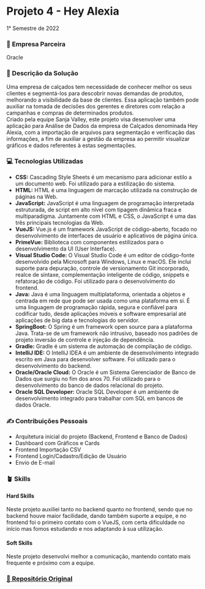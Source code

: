 # Projeto 4 - Hey Alexia
1° Semestre de 2022 <br/>

### :office: Empresa Parceira
Oracle <br/>

### :dart:	Descrição da Solução
Uma empresa de calçados tem necessidade de conhecer melhor os seus clientes e segmentá-los para descobrir novas demandas de produtos, melhorando a visibilidade da base de clientes. Essa aplicação também pode auxiliar na tomada de decisões dos gerentes e diretores com relação a campanhas e compras de determinados produtos. <br/>
Criado pela equipe Sanja Valley, este projeto visa desenvolver uma aplicação para Análise de Dados da empresa de Calçados denominada Hey Alexia, com a importação de arquivos para segmentação e verificação das informações, a fim de auxiliar a gestão da empresa ao permitir visualizar gráficos e dados referentes à estas segmentações.

### :computer:	Tecnologias Utilizadas
- **CSS:** Cascading Style Sheets é um mecanismo para adicionar estilo a um documento web. Foi utilizado para a estilização do sistema.
- **HTML:** HTML é uma linguagem de marcação utilizada na construção de páginas na Web.
- **JavaScript:** JavaScript é uma linguagem de programação interpretada estruturada, de script em alto nível com tipagem dinâmica fraca e multiparadigma. Juntamente com HTML e CSS, o JavaScript é uma das três principais tecnologias da Web.
- **VueJS:** Vue.js é um framework JavaScript de código-aberto, focado no desenvolvimento de interfaces de usuário e aplicativos de página única.
- **PrimeVue:** Biblioteca com componentes estilizados para o desenvolvimento da UI (User Interface).
- **Visual Studio Code:** O Visual Studio Code é um editor de código-fonte desenvolvido pela Microsoft para Windows, Linux e macOS. Ele inclui suporte para depuração, controle de versionamento Git incorporado, realce de sintaxe, complementação inteligente de código, snippets e refatoração de código. Foi utilizado para o desenvolvimento do frontend.
- **Java:** Java é uma linguagem multiplataforma, orientada a objetos e centrada em rede que pode ser usada como uma plataforma em si. É uma linguagem de programação rápida, segura e confiável para codificar tudo, desde aplicações móveis e software empresarial até aplicações de big data e tecnologias do servidor.
- **SpringBoot:** O Spring é um framework open source para a plataforma Java. Trata-se de um framework não intrusivo, baseado nos padrões de projeto inversão de controle e injeção de dependência.
- **Gradle:** Gradle é um sistema de automação de compilação de código.
- **IntelliJ IDE:** O IntelliJ IDEA é um ambiente de desenvolvimento integrado escrito em Java para desenvolver software. Foi utilizado para o desenvolvimento do backend.
- **Oracle/Oracle Cloud:** O Oracle é um Sistema Gerenciador de Banco de Dados que surgiu no fim dos anos 70. Foi utilizado para o desenvolvimento do banco de dados relacional do projeto.
- **Oracle SQL Developer:** Oracle SQL Developer é um ambiente de desenvolvimento integrado para trabalhar com SQL em bancos de dados Oracle.

### :writing_hand: Contribuições Pessoais
- Arquitetura inicial do projeto (Backend, Frontend e Banco de Dados)
- Dashboard com Gráficos e Cards
- Frontend Importação CSV
- Frontend Login/Cadastro/Edição de Usuário
- Envio de E-mail

### :potted_plant: Skills
#### Hard Skills
Neste projeto auxiliei tanto no backend quanto no frontend, sendo que no backend houve maior facilidade, dando também suporte a equipe, e no frontend foi o primeiro contato com o VueJS, com certa dificuldade no início mas fomos estudando e nos adaptando à sua utilização.

#### Soft Skills
Neste projeto desenvolvi melhor a comunicação, mantendo contato mais frequente e próximo com a equipe.

### <a href="https://github.com/EquipeFatec/api"> :link: Repositório Original </a>
